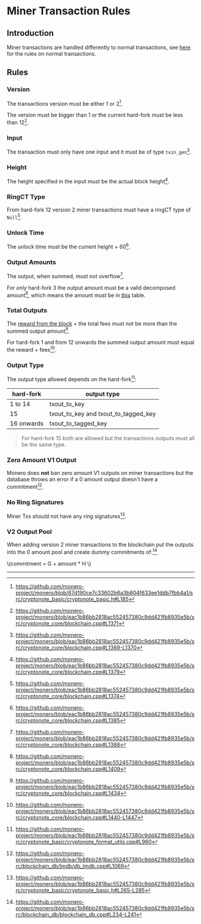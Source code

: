 # Miner Transaction Rules

## Introduction

Miner transactions are handled differently to normal transactions, see [here](../transactions.md) for the rules on normal transactions.

## Rules

### Version

The transactions version must be either 1 or 2[^versions-allowed].

The version must be bigger than 1 or the current hard-fork must be less than 12[^weird-version-rules].

### Input

The transaction must only have one input and it must be of type `txin_gen`[^input-type].

### Height

The height specified in the input must be the actual block height[^input-height].

### RingCT Type

From hard-fork 12 version 2 miner transactions must have a ringCT type of `Null`[^null-ringct].

### Unlock Time

The unlock time must be the current height + 60[^unlock-time].

### Output Amounts

The output, when summed, must not overflow[^outputs-overflow].

For _only_ hard-fork 3 the output amount must be a valid decomposed amount[^decomposed-amount], which means the amount must be
in [this](https://github.com/monero-project/monero/blob/67d190ce7c33602b6a3b804f633ee1ddb7fbb4a1/src/cryptonote_basic/cryptonote_format_utils.cpp#L52) table.

### Total Outputs

The [reward from the block](./reward.md#calculating-block-reward) + the total fees must not be more than the summed output amount[^total-output-amount].

For hard-fork 1 and from 12 onwards the summed output amount must equal the reward + fees[^exact-output-amount].

### Output Type

The output type allowed depends on the hard-fork[^output-types]:

| hard-fork  | output type                          |
| ---------- | ------------------------------------ |
| 1 to 14    | txout_to_key                         |
| 15         | txout_to_key and txout_to_tagged_key |
| 16 onwards | txout_to_tagged_key                  |

> For hard-fork 15 both are allowed but the transactions outputs must all be the same type.

<div class="hidden">

### Zero Amount V1 Output

Monero does **not** ban zero amount V1 outputs on miner transactions but the database throws an error if a 0 amount output doesn't have a commitment[^zero-output].

</div>

### No Ring Signatures

Miner Txs should not have any ring signatures[^ring-sigs].

### V2 Output Pool

When adding version 2 miner transactions to the blockchain put the outputs into the 0 amount pool and create dummy commitments of:[^v2-output]

\\(commitment = G + amount * H \\)

---

[^versions-allowed]: <https://github.com/monero-project/monero/blob/67d190ce7c33602b6a3b804f633ee1ddb7fbb4a1/src/cryptonote_basic/cryptonote_basic.h#L185>

[^weird-version-rules]: <https://github.com/monero-project/monero/blob/eac1b86bb2818ac552457380c9dd421fb8935e5b/src/cryptonote_core/blockchain.cpp#L1371>

[^input-type]: <https://github.com/monero-project/monero/blob/eac1b86bb2818ac552457380c9dd421fb8935e5b/src/cryptonote_core/blockchain.cpp#L1369-L1370>

[^input-height]: <https://github.com/monero-project/monero/blob/eac1b86bb2818ac552457380c9dd421fb8935e5b/src/cryptonote_core/blockchain.cpp#L1379>

[^null-ringct]: <https://github.com/monero-project/monero/blob/eac1b86bb2818ac552457380c9dd421fb8935e5b/src/cryptonote_core/blockchain.cpp#L1374>

[^unlock-time]: <https://github.com/monero-project/monero/blob/eac1b86bb2818ac552457380c9dd421fb8935e5b/src/cryptonote_core/blockchain.cpp#L1385>

[^outputs-overflow]: <https://github.com/monero-project/monero/blob/eac1b86bb2818ac552457380c9dd421fb8935e5b/src/cryptonote_core/blockchain.cpp#L1388>

[^decomposed-amount]: <https://github.com/monero-project/monero/blob/eac1b86bb2818ac552457380c9dd421fb8935e5b/src/cryptonote_core/blockchain.cpp#L1409>

[^total-output-amount]: <https://github.com/monero-project/monero/blob/eac1b86bb2818ac552457380c9dd421fb8935e5b/src/cryptonote_core/blockchain.cpp#L1434>

[^exact-output-amount]: <https://github.com/monero-project/monero/blob/eac1b86bb2818ac552457380c9dd421fb8935e5b/src/cryptonote_core/blockchain.cpp#L1440-L1447>

[^output-types]: <https://github.com/monero-project/monero/blob/eac1b86bb2818ac552457380c9dd421fb8935e5b/src/cryptonote_basic/cryptonote_format_utils.cpp#L960>

[^zero-output]: <https://github.com/monero-project/monero/blob/eac1b86bb2818ac552457380c9dd421fb8935e5b/src/blockchain_db/lmdb/db_lmdb.cpp#L1069>

[^ring-sigs]: <https://github.com/monero-project/monero/blob/eac1b86bb2818ac552457380c9dd421fb8935e5b/src/cryptonote_basic/cryptonote_basic.h#L265-L285>

[^v2-output]: <https://github.com/monero-project/monero/blob/eac1b86bb2818ac552457380c9dd421fb8935e5b/src/blockchain_db/blockchain_db.cpp#L234-L241>
